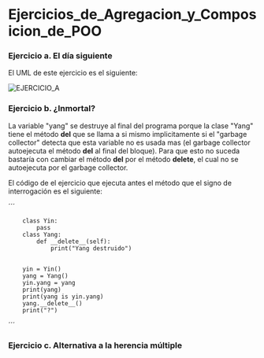 # Ejercicios_de_Agregacion_y_Composicion_de_POO

### Ejercicio a. El día siguiente


El UML de este ejercicio es el siguiente:


![EJERCICIO_A](https://user-images.githubusercontent.com/91721552/160427201-07086803-d3e8-44ad-881c-b65a3f916e94.png)



### Ejercicio b. ¿Inmortal?


La variable "yang" se destruye al final del programa porque la clase "Yang" tiene el método 
__del__ que se llama a si mismo implicitamente si el "garbage collector" detecta que esta variable
no es usada mas (el garbage collector autoejecuta el método __del__ al final del 
bloque). Para que esto no suceda bastaría con cambiar el método __del__ por el método
 __delete__, el cual no se autoejecuta por el garbage collector.

 El código de el ejercicio que ejecuta antes el método que el signo de interrogación es el
 siguiente:
     
´´´

        class Yin: 
            pass 
        class Yang: 
            def __delete__(self): 
                print("Yang destruido") 


        yin = Yin() 
        yang = Yang() 
        yin.yang = yang 
        print(yang)
        print(yang is yin.yang) 
        yang.__delete__()
        print("?")
´´´


### Ejercicio c. Alternativa a la herencia múltiple
